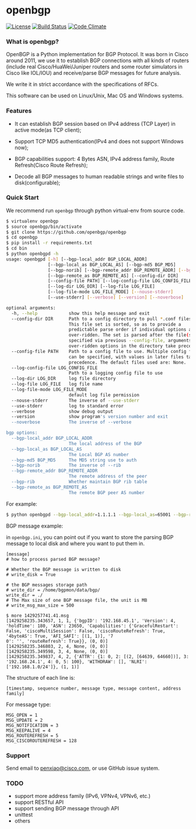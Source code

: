 # openbgp

[![License](https://img.shields.io/hexpm/l/plug.svg)](https://github.com/openbgp/openbgp/blob/master/LICENSE)
[![Build Status](https://travis-ci.org/openbgp/openbgp.svg?branch=master)](https://github.com/openbgp/openbgp/blob/master/LICENSE)
[![Code Climate](https://codeclimate.com/github/openbgp/openbgp/badges/gpa.svg)](https://codeclimate.com/github/openbgp/openbgp)

### What is openbgp?

OpenBGP is a Python implementation for BGP Protocol. It was born in Cisco around 2011, we use it to establish BGP connections with all kinds of
routers (include real Cisco/HuaWei/Juniper routers and some router simulators in Cisco like IOL/IOU) and receive/parse BGP messages for future analysis.

We write it in strict accordance with the specifications of RFCs.

This software can be used on Linux/Unix, Mac OS and Windows systems.

### Features

* It can establish BGP session based on IPv4 address (TCP Layer) in active mode(as TCP client);

* Support TCP MD5 authentication(IPv4 and does not support Windows now);

* BGP capabilities support: 4 Bytes ASN, IPv4 address family, Route Refresh(Cisco Route Refresh);

* Decode all BGP messages to human readable strings and write files to disk(configurable);

### Quick Start

We recommend run `openbgp` through python virtual-env from source code.

```bash
$ virtualenv openbgp
$ source openbgp/bin/activate
$ git clone https://github.com/openbgp/openbgp
$ cd openbgp
$ pip install -r requirements.txt
$ cd bin
$ python openbgpd -h
usage: openbgpd [-h] [--bgp-local_addr BGP_LOCAL_ADDR]
                [--bgp-local_as BGP_LOCAL_AS] [--bgp-md5 BGP_MD5]
                [--bgp-norib] [--bgp-remote_addr BGP_REMOTE_ADDR] [--bgp-rib]
                [--bgp-remote_as BGP_REMOTE_AS] [--config-dir DIR]
                [--config-file PATH] [--log-config-file LOG_CONFIG_FILE]
                [--log-dir LOG_DIR] [--log-file LOG_FILE]
                [--log-file-mode LOG_FILE_MODE] [--nouse-stderr]
                [--use-stderr] [--verbose] [--version] [--noverbose]

optional arguments:
  -h, --help            show this help message and exit
  --config-dir DIR      Path to a config directory to pull *.conf files from.
                        This file set is sorted, so as to provide a
                        predictable parse order if individual options are
                        over-ridden. The set is parsed after the file(s)
                        specified via previous --config-file, arguments hence
                        over-ridden options in the directory take precedence.
  --config-file PATH    Path to a config file to use. Multiple config files
                        can be specified, with values in later files taking
                        precedence. The default files used are: None.
  --log-config-file LOG_CONFIG_FILE
                        Path to a logging config file to use
  --log-dir LOG_DIR     log file directory
  --log-file LOG_FILE   log file name
  --log-file-mode LOG_FILE_MODE
                        default log file permission
  --nouse-stderr        The inverse of --use-stderr
  --use-stderr          log to standard error
  --verbose             show debug output
  --version             show program's version number and exit
  --noverbose           The inverse of --verbose

bgp options:
  --bgp-local_addr BGP_LOCAL_ADDR
                        The local address of the BGP
  --bgp-local_as BGP_LOCAL_AS
                        The Local BGP AS number
  --bgp-md5 BGP_MD5     The MD5 string use to auth
  --bgp-norib           The inverse of --rib
  --bgp-remote_addr BGP_REMOTE_ADDR
                        The remote address of the peer
  --bgp-rib             Whether maintain BGP rib table
  --bgp-remote_as BGP_REMOTE_AS
                        The remote BGP peer AS number
```

For example:

```bash
$ python openbgpd --bgp-local_addr=1.1.1.1 --bgp-local_as=65001 --bgp-remote_addr=1.1.1.2 --bgp-remote_as=65001 --bgp-md5=test --config-file=../etc/openbgp/openbgp.ini
```

BGP message example:

in `openbgp.ini`, you can point out if you want to store the parsing BGP message to local disk and where you want to put them in.

```
[message]
# how to process parsed BGP message?

# Whether the BGP message is written to disk
# write_disk = True

# the BGP messages storage path
# write_dir = /home/bgpmon/data/bgp/
write_dir = ./
# The Max size of one BGP message file, the unit is MB
# write_msg_max_size = 500
```

```
$ more 1429257741.41.msg 
[1429258235.343657, 1, 1, {'bgpID': '192.168.45.1', 'Version': 4, 'holdTime': 180, 'ASN': 23650, 'Capabilities': {'GracefulRestart': False, 'ciscoMultiSession': False, 'ciscoRouteRefresh': True, '4byteAS': True, 'AFI_SAFI': [(1, 1)], '7
0': '', 'routeRefresh': True}}, (0, 0)]
[1429258235.346803, 2, 4, None, (0, 0)]
[1429258235.349598, 3, 4, None, (0, 0)]
[1429258235.349837, 4, 2, {'ATTR': {1: 0, 2: [(2, [64639, 64660])], 3: '192.168.24.1', 4: 0, 5: 100}, 'WITHDRAW': [], 'NLRI': ['192.168.1.0/24']}, (1, 1)]
```

The structure of each line is:

```
[timestamp, sequence number, message type, message content, address family]
```
For message type:

```
MSG_OPEN = 1
MSG_UPDATE = 2
MSG_NOTIFICATION = 3
MSG_KEEPALIVE = 4
MSG_ROUTEREFRESH = 5
MSG_CISCOROUTEREFRESH = 128
```

### Support

Send email to penxiao@cisco.com, or use GitHub issue system.

### TODO

* support more address family (IPv6, VPNv4, VPNv6, etc.)
* support RESTful API
* support sending BGP message through API
* unittest
* others